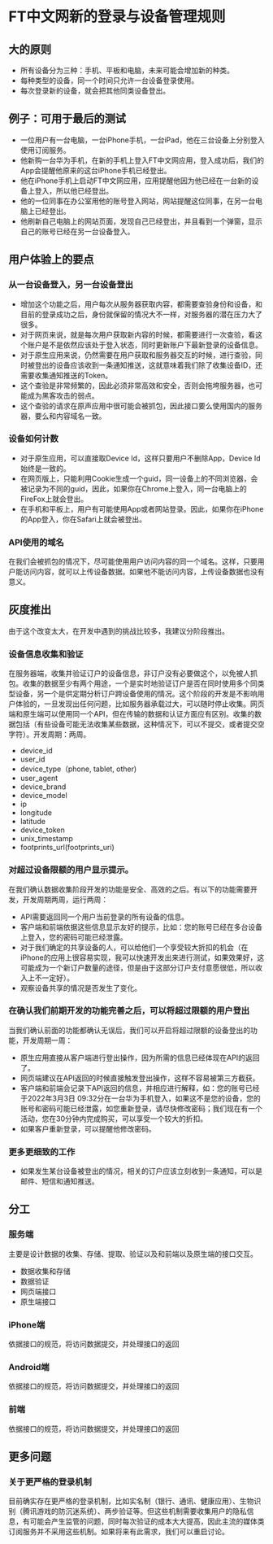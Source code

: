 # FT中文网新的登录与设备管理规则

## 大的原则
- 所有设备分为三种：手机、平板和电脑，未来可能会增加新的种类。
- 每种类型的设备，同一个时间只允许一台设备登录使用。
- 每次登录新的设备，就会把其他同类设备登出。

## 例子：可用于最后的测试
- 一位用户有一台电脑，一台iPhone手机，一台iPad，他在三台设备上分别登入使用订阅服务。
- 他新购一台华为手机，在新的手机上登入FT中文网应用，登入成功后，我们的App会提醒他原来的这台iPhone手机已经登出。
- 他在iPhone手机上启动FT中文网应用，应用提醒他因为他已经在一台新的设备上登入，所以他已经登出。
- 他的一位同事在办公室用他的账号登入网站，网站提醒这位同事，在另一台电脑上已经登出。
- 他刷新自己电脑上的网站页面，发现自己已经登出，并且看到一个弹窗，显示自己的账号已经在另一台设备登入。

## 用户体验上的要点
### 从一台设备登入，另一台设备登出
- 增加这个功能之后，用户每次从服务器获取内容，都需要查验身份和设备，和目前的登录成功之后，身份就保留的情况大不一样，对服务器的潜在压力大了很多。
- 对于网页来说，就是每次用户获取新内容的时候，都需要进行一次查验，看这个账户是不是依然应该处于登入状态，同时更新账户下最新登录的设备信息。
- 对于原生应用来说，仍然需要在用户获取和服务器交互的时候，进行查验，同时被登出的设备应该收到一条通知推送，这就意味着我们除了收集设备ID，还需要收集通知推送的Token。
- 这个查验是非常频繁的，因此必须非常高效和安全，否则会拖垮服务器，也可能成为黑客攻击的弱点。
- 这个查验的请求在原声应用中很可能会被抓包，因此接口要么使用国内的服务器，要么和内容域名一致。

### 设备如何计数
- 对于原生应用，可以直接取Device Id，这样只要用户不删除App，Device Id始终是一致的。
- 在网页版上，只能利用Cookie生成一个guid，同一设备上的不同浏览器，会被记录为不同的guid，因此，如果你在Chrome上登入，同一台电脑上的FireFox上就会登出。
- 在手机和平板上，用户有可能使用App或者网站登录。因此，如果你在iPhone的App登入，你在Safari上就会被登出。

### API使用的域名
在我们会被抓包的情况下，尽可能使用用户访问内容的同一个域名。这样，只要用户能访问内容，就可以上传设备数据。如果他不能访问内容，上传设备数据也没有意义。

## 灰度推出
由于这个改变太大，在开发中遇到的挑战比较多，我建议分阶段推出。

### 设备信息收集和验证
在服务器端，收集并验证订户的设备信息，非订户没有必要做这个，以免被人抓包。收集的数据至少有两个用途，一个是实时地验证订户是否在同时使用多个同类型设备，另一个是供定期分析订户跨设备使用的情况。这个阶段的开发是不影响用户体验的，一旦发现出任何问题，比如服务器承载过大，可以随时停止收集。网页端和原生端可以使用同一个API，但在传输的数据和认证方面应有区别。收集的数据包括（有些设备可能无法收集某些数据，这种情况下，可以不提交，或者提交空字符）。开发周期：两周。
- device_id
- user_id
- device_type（phone, tablet, other)
- user_agent
- device_brand
- device_model
- ip
- longitude 
- latitude
- device_token
- unix_timestamp
- footprints_url(footprints_uri)

### 对超过设备限额的用户显示提示。
在我们确认数据收集阶段开发的功能是安全、高效的之后。有以下的功能需要开发，开发周期两周，运行两周：
- API需要返回同一个用户当前登录的所有设备的信息。
- 客户端和前端依据这些信息显示友好的提示，比如：您的账号已经在多台设备上登入，您的密码可能已经泄露。
- 对于我们确定的共享设备的人，可以给他们一个享受较大折扣的机会（在iPhone的应用上很容易实现，我可以快速开发出来进行测试，如果效果好，这可能成为一个新订户数量的途径，但是由于这部分订户支付意愿很低，所以收入上不一定好）。
- 观察设备共享的情况是否发生了变化。

### 在确认我们前期开发的功能完善之后，可以将超过限额的用户登出
当我们确认前面的功能都确认无误后，我们可以开启将超过限额的设备登出的功能，开发周期一周：
- 原生应用直接从客户端进行登出操作，因为所需的信息已经体现在API的返回了。
- 网页端建议在API返回的时候直接触发登出操作，这样不容易被第三方截获。
- 客户端和前端会记录下API返回的信息，并相应进行解释，如：您的账号已经于2022年3月3日 09:32分在一台华为手机登入，如果这不是您的设备，您的账号和密码可能已经泄露，如您重新登录，请尽快修改密码；我们现在有一个活动，您在30分钟内完成购买，可以享受一个较大的折扣。
- 如果客户重新登录，可以提醒他修改密码。

### 更多更细致的工作
- 如果发生某台设备被登出的情况，相关的订户应该立刻收到一条通知，可以是邮件、短信和通知推送。

## 分工

### 服务端
主要是设计数据的收集、存储、提取、验证以及和前端以及原生端的接口交互。
- 数据收集和存储
- 数据验证
- 网页端接口
- 原生端接口

### iPhone端
依据接口的规范，将访问数据提交，并处理接口的返回

### Android端
依据接口的规范，将访问数据提交，并处理接口的返回

### 前端
依据接口的规范，将访问数据提交，并处理接口的返回

## 更多问题
### 关于更严格的登录机制
目前确实存在更严格的登录机制，比如实名制（银行、通讯、健康应用）、生物识别（腾讯游戏的防沉迷系统）、两步验证等。但这些机制需要收集用户的隐私信息，有可能会产生监管的问题，同时每次验证的成本大大提高，因此主流的媒体类订阅服务并不采用这些机制。如果将来有此需求，我们可以重启讨论。